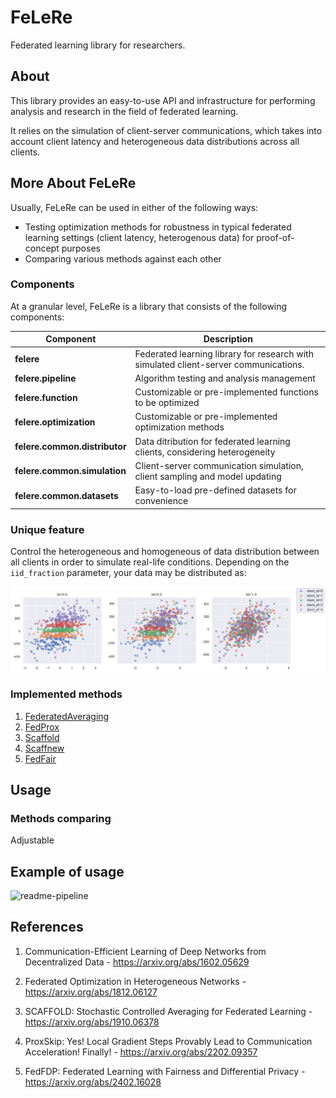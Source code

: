 # FeLeRe

Federated learning library for researchers.

## About

This library provides an easy-to-use  API and infrastructure for performing analysis and research in the field of federated learning. 

It relies on the simulation of client-server communications, which takes into account client latency and heterogeneous data distributions across all clients.

## More About FeLeRe

Usually, FeLeRe can be used in either of the following ways:

* Testing optimization methods for robustness in typical federated learning settings (client latency, heterogenous data) for proof-of-concept purposes
* Comparing various methods against each other

### Components

At a granular level, FeLeRe is a library that consists of the following components:

| Component | Description |
| ---- | --- |
| **felere** | Federated learning library for research with simulated client-server communications. |
| **felere.pipeline** | Algorithm testing and analysis management |
|**felere.function**| Customizable or pre-implemented functions to be optimized |
|**felere.optimization**| Customizable or pre-implemented optimization methods |
| **felere.common.distributor** | Data ditribution for federated learning clients, considering heterogeneity |
| **felere.common.simulation** | Client-server communication simulation, client sampling and model updating|
| **felere.common.datasets** | Easy-to-load pre-defined datasets for convenience |

### Unique feature

Control the heterogeneous and homogeneous of data distribution between all clients in order to simulate real-life conditions.
Depending on the `iid_fraction` parameter, your data may be distributed as:

![distr-example](./res/readme/distr_example.png)

### Implemented methods

1. [FederatedAveraging](https://arxiv.org/abs/1602.05629)
2. [FedProx](https://arxiv.org/abs/1812.06127)
3. [Scaffold](https://arxiv.org/abs/1910.06378)
4. [Scaffnew](https://arxiv.org/abs/2202.09357)
5. [FedFair](https://arxiv.org/abs/2402.16028)

## Usage

### Methods comparing

Adjustable 

## Example of usage

![readme-pipeline](./res/readme/readme-pipeline.gif)

## References

1. Communication-Efficient Learning of Deep Networks from Decentralized Data - https://arxiv.org/abs/1602.05629

2. Federated Optimization in Heterogeneous Networks - https://arxiv.org/abs/1812.06127

3. SCAFFOLD: Stochastic Controlled Averaging for Federated Learning - https://arxiv.org/abs/1910.06378

4. ProxSkip: Yes! Local Gradient Steps Provably Lead to Communication Acceleration! Finally! - https://arxiv.org/abs/2202.09357

5. FedFDP: Federated Learning with Fairness and Differential Privacy - https://arxiv.org/abs/2402.16028